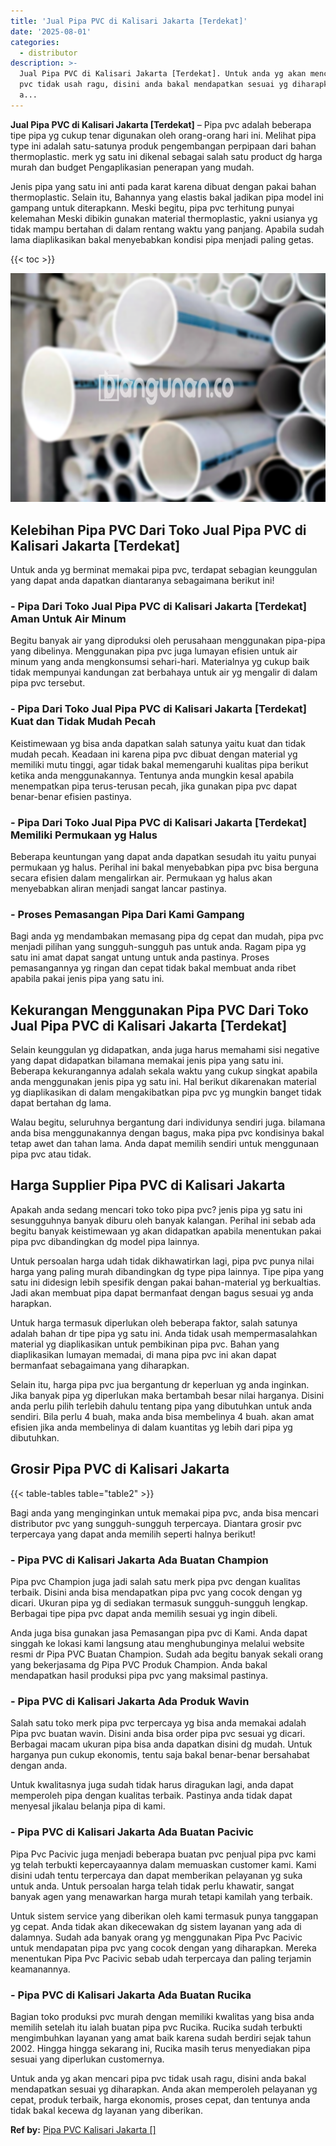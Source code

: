 ```yaml
---
title: 'Jual Pipa PVC di Kalisari Jakarta [Terdekat]'
date: '2025-08-01'
categories:
  - distributor
description: >-
  Jual Pipa PVC di Kalisari Jakarta [Terdekat]. Untuk anda yg akan mencari pipa
  pvc tidak usah ragu, disini anda bakal mendapatkan sesuai yg diharapkan. Anda
  a...
---
```


**Jual Pipa PVC di Kalisari Jakarta \[Terdekat\]** – Pipa pvc adalah beberapa tipe pipa yg cukup tenar digunakan oleh orang-orang hari ini. Melihat pipa type ini adalah satu-satunya produk pengembangan perpipaan dari bahan thermoplastic. merk yg satu ini dikenal sebagai salah satu product dg harga murah dan budget Pengaplikasian penerapan yang mudah.

Jenis pipa yang satu ini anti pada karat karena dibuat dengan pakai bahan thermoplastic. Selain itu, Bahannya yang elastis bakal jadikan pipa model ini gampang untuk diterapkann. Meski begitu, pipa pvc terhitung punyai kelemahan Meski dibikin gunakan material thermoplastic, yakni usianya yg tidak mampu bertahan di dalam rentang waktu yang panjang. Apabila sudah lama diaplikasikan bakal menyebabkan kondisi pipa menjadi paling getas.

{{< toc >}}

![Jual Pipa PVC di Kalisari Jakarta [Terdekat]](/images/jaul-pipa-pvc-04.png)

## Kelebihan Pipa PVC Dari Toko Jual Pipa PVC di Kalisari Jakarta \[Terdekat\]

Untuk anda yg berminat memakai pipa pvc, terdapat sebagian keunggulan yang dapat anda dapatkan diantaranya sebagaimana berikut ini!

### \- Pipa Dari Toko Jual Pipa PVC di Kalisari Jakarta \[Terdekat\] Aman Untuk Air Minum

Begitu banyak air yang diproduksi oleh perusahaan menggunakan pipa-pipa yang dibelinya. Menggunakan pipa pvc juga lumayan efisien untuk air minum yang anda mengkonsumsi sehari-hari. Materialnya yg cukup baik tidak mempunyai kandungan zat berbahaya untuk air yg mengalir di dalam pipa pvc tersebut.

### \- Pipa Dari Toko Jual Pipa PVC di Kalisari Jakarta \[Terdekat\] Kuat dan Tidak Mudah Pecah

Keistimewaan yg bisa anda dapatkan salah satunya yaitu kuat dan tidak mudah pecah. Keadaan ini karena pipa pvc dibuat dengan material yg memiliki mutu tinggi, agar tidak bakal memengaruhi kualitas pipa berikut ketika anda menggunakannya. Tentunya anda mungkin kesal apabila menempatkan pipa terus-terusan pecah, jika gunakan pipa pvc dapat benar-benar efisien pastinya.

### \- Pipa Dari Toko Jual Pipa PVC di Kalisari Jakarta \[Terdekat\] Memiliki Permukaan yg Halus

Beberapa keuntungan yang dapat anda dapatkan sesudah itu yaitu punyai permukaan yg halus. Perihal ini bakal menyebabkan pipa pvc bisa berguna secara efisien dalam mengalirkan air. Permukaan yg halus akan menyebabkan aliran menjadi sangat lancar pastinya.

### \- Proses Pemasangan Pipa Dari Kami Gampang

Bagi anda yg mendambakan memasang pipa dg cepat dan mudah, pipa pvc menjadi pilihan yang sungguh-sungguh pas untuk anda. Ragam pipa yg satu ini amat dapat sangat untung untuk anda pastinya. Proses pemasangannya yg ringan dan cepat tidak bakal membuat anda ribet apabila pakai jenis pipa yang satu ini.

## Kekurangan Menggunakan Pipa PVC Dari Toko Jual Pipa PVC di Kalisari Jakarta \[Terdekat\]

Selain keunggulan yg didapatkan, anda juga harus memahami sisi negative yang dapat didapatkan bilamana memakai jenis pipa yang satu ini. Beberapa kekurangannya adalah sekala waktu yang cukup singkat apabila anda menggunakan jenis pipa yg satu ini. Hal berikut dikarenakan material yg diaplikasikan di dalam mengakibatkan pipa pvc yg mungkin banget tidak dapat bertahan dg lama.

Walau begitu, seluruhnya bergantung dari individunya sendiri juga. bilamana anda bisa menggunakannya dengan bagus, maka pipa pvc kondisinya bakal tetap awet dan tahan lama. Anda dapat memilih sendiri untuk menggunaan pipa pvc atau tidak.

## Harga Supplier Pipa PVC di Kalisari Jakarta

Apakah anda sedang mencari toko toko pipa pvc? jenis pipa yg satu ini sesungguhnya banyak diburu oleh banyak kalangan. Perihal ini sebab ada begitu banyak keistimewaan yg akan didapatkan apabila menentukan pakai pipa pvc dibandingkan dg model pipa lainnya.

Untuk persoalan harga udah tidak dikhawatirkan lagi, pipa pvc punya nilai harga yang paling murah dibandingkan dg type pipa lainnya. Tipe pipa yang satu ini didesign lebih spesifik dengan pakai bahan-material yg berkualtias. Jadi akan membuat pipa dapat bermanfaat dengan bagus sesuai yg anda harapkan.

Untuk harga termasuk diperlukan oleh beberapa faktor, salah satunya adalah bahan dr tipe pipa yg satu ini. Anda tidak usah mempermasalahkan material yg diaplikasikan untuk pembikinan pipa pvc. Bahan yang diaplikasikan lumayan memadai, di mana pipa pvc ini akan dapat bermanfaat sebagaimana yang diharapkan.

Selain itu, harga pipa pvc jua bergantung dr keperluan yg anda inginkan. Jika banyak pipa yg diperlukan maka bertambah besar nilai harganya. Disini anda perlu pilih terlebih dahulu tentang pipa yang dibutuhkan untuk anda sendiri. Bila perlu 4 buah, maka anda bisa membelinya 4 buah. akan amat efisien jika anda membelinya di dalam kuantitas yg lebih dari pipa yg dibutuhkan.

## Grosir Pipa PVC di Kalisari Jakarta

{{< table-tables table="table2" >}}

Bagi anda yang menginginkan untuk memakai pipa pvc, anda bisa mencari distributor pvc yang sungguh-sungguh terpercaya. Diantara grosir pvc terpercaya yang dapat anda memilih seperti halnya berikut!

### \- Pipa PVC di Kalisari Jakarta Ada Buatan Champion

Pipa pvc Champion juga jadi salah satu merk pipa pvc dengan kualitas terbaik. Disini anda bisa mendapatkan pipa pvc yang cocok dengan yg dicari. Ukuran pipa yg di sediakan termasuk sungguh-sungguh lengkap. Berbagai tipe pipa pvc dapat anda memilih sesuai yg ingin dibeli.

Anda juga bisa gunakan jasa Pemasangan pipa pvc di Kami. Anda dapat singgah ke lokasi kami langsung atau menghubunginya melalui website resmi dr Pipa PVC Buatan Champion. Sudah ada begitu banyak sekali orang yang bekerjasama dg Pipa PVC Produk Champion. Anda bakal mendapatkan hasil produksi pipa pvc yang maksimal pastinya.

### \- Pipa PVC di Kalisari Jakarta Ada Produk Wavin

Salah satu toko merk pipa pvc terpercaya yg bisa anda memakai adalah Pipa pvc buatan wavin. Disini anda bisa order pipa pvc sesuai yg dicari. Berbagai macam ukuran pipa bisa anda dapatkan disini dg mudah. Untuk harganya pun cukup ekonomis, tentu saja bakal benar-benar bersahabat dengan anda.

Untuk kwalitasnya juga sudah tidak harus diragukan lagi, anda dapat memperoleh pipa dengan kualitas terbaik. Pastinya anda tidak dapat menyesal jikalau belanja pipa di kami.

### \- Pipa PVC di Kalisari Jakarta Ada Buatan Pacivic

Pipa Pvc Pacivic juga menjadi beberapa buatan pvc penjual pipa pvc kami yg telah terbukti kepercayaannya dalam memuaskan customer kami. Kami disini udah tentu terpercaya dan dapat memberikan pelayanan yg suka untuk anda. Untuk persoalan harga telah tidak perlu khawatir, sangat banyak agen yang menawarkan harga murah tetapi kamilah yang terbaik.

Untuk sistem service yang diberikan oleh kami termasuk punya tanggapan yg cepat. Anda tidak akan dikecewakan dg sistem layanan yang ada di dalamnya. Sudah ada banyak orang yg menggunakan Pipa Pvc Pacivic untuk mendapatan pipa pvc yang cocok dengan yang diharapkan. Mereka menentukan Pipa Pvc Pacivic sebab udah terpercaya dan paling terjamin keamanannya.

### \- Pipa PVC di Kalisari Jakarta Ada Buatan Rucika

Bagian toko produksi pvc murah dengan memiliki kwalitas yang bisa anda memilih setelah itu ialah buatan pipa pvc Rucika. Rucika sudah terbukti mengimbuhkan layanan yang amat baik karena sudah berdiri sejak tahun 2002. Hingga hingga sekarang ini, Rucika masih terus menyediakan pipa sesuai yang diperlukan customernya.

Untuk anda yg akan mencari pipa pvc tidak usah ragu, disini anda bakal mendapatkan sesuai yg diharapkan. Anda akan memperoleh pelayanan yg cepat, produk terbaik, harga ekonomis, proses cepat, dan tentunya anda tidak bakal kecewa dg layanan yang diberikan.

**Ref by:** [Pipa PVC Kalisari Jakarta []](https://id.wikipedia.org/wiki/Pipa)
